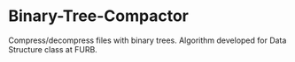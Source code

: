 # Binary-Tree-Compactor
Compress/decompress files with binary trees. Algorithm developed for Data Structure class at FURB.
